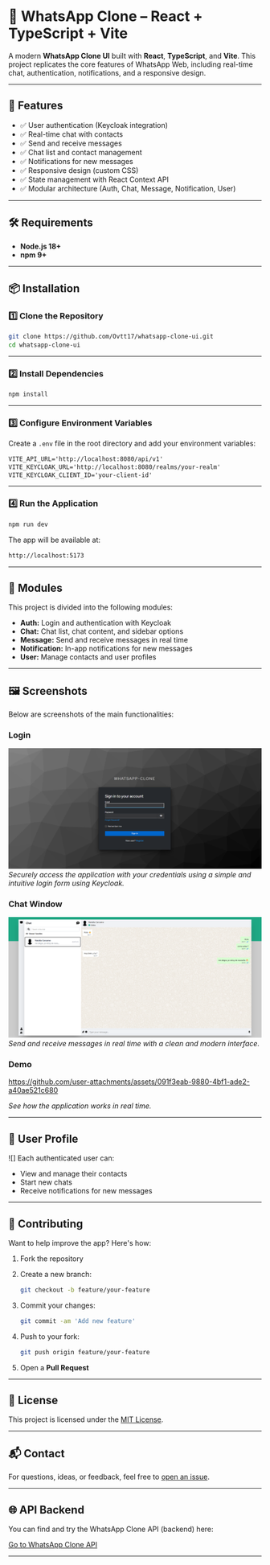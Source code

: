 # 💬 WhatsApp Clone – React + TypeScript + Vite

A modern **WhatsApp Clone UI** built with **React**, **TypeScript**, and **Vite**. This project replicates the core features of WhatsApp Web, including real-time chat, authentication, notifications, and a responsive design.

---

## 🚀 Features

- ✅ User authentication (Keycloak integration)
- ✅ Real-time chat with contacts
- ✅ Send and receive messages
- ✅ Chat list and contact management
- ✅ Notifications for new messages
- ✅ Responsive design (custom CSS)
- ✅ State management with React Context API
- ✅ Modular architecture (Auth, Chat, Message, Notification, User)

---

## 🛠️ Requirements

- **Node.js 18+**
- **npm 9+**

---

## 📦 Installation

### 1️⃣ Clone the Repository

```bash
git clone https://github.com/Ovtt17/whatsapp-clone-ui.git
cd whatsapp-clone-ui
```

---

### 2️⃣ Install Dependencies

```bash
npm install
```

---

### 3️⃣ Configure Environment Variables

Create a `.env` file in the root directory and add your environment variables:

```env
VITE_API_URL='http://localhost:8080/api/v1'
VITE_KEYCLOAK_URL='http://localhost:8080/realms/your-realm'
VITE_KEYCLOAK_CLIENT_ID='your-client-id'
```

---

### 4️⃣ Run the Application

```bash
npm run dev
```

The app will be available at:

```txt
http://localhost:5173
```

---

## 🧩 Modules

This project is divided into the following modules:

- **Auth:** Login and authentication with Keycloak
- **Chat:** Chat list, chat content, and sidebar options
- **Message:** Send and receive messages in real time
- **Notification:** In-app notifications for new messages
- **User:** Manage contacts and user profiles

---

## 🖼️ Screenshots

Below are screenshots of the main functionalities:

### Login

![Login Screenshot](public/login.png)
_Securely access the application with your credentials using a simple and intuitive login form using Keycloak._

### Chat Window

![Chat Window Screenshot](public/chat-window.png)
_Send and receive messages in real time with a clean and modern interface._

### Demo

https://github.com/user-attachments/assets/091f3eab-9880-4bf1-ade2-a40ae521c680

_See how the application works in real time._

---

## 👤 User Profile

![]
Each authenticated user can:

- View and manage their contacts
- Start new chats
- Receive notifications for new messages

---

## 🤝 Contributing

Want to help improve the app? Here's how:

1. Fork the repository
2. Create a new branch:

   ```bash
   git checkout -b feature/your-feature
   ```

3. Commit your changes:

   ```bash
   git commit -am 'Add new feature'
   ```

4. Push to your fork:

   ```bash
   git push origin feature/your-feature
   ```

5. Open a **Pull Request**

---

## 📄 License

This project is licensed under the [MIT License](LICENSE).

---

## 📬 Contact

For questions, ideas, or feedback, feel free to [open an issue](https://github.com/Ovtt17/whatsapp-clone-ui/issues).

---

## 🌐 API Backend

You can find and try the WhatsApp Clone API (backend) here:

[Go to WhatsApp Clone API](https://github.com/Ovtt17/whatsapp-clone-api)

---
